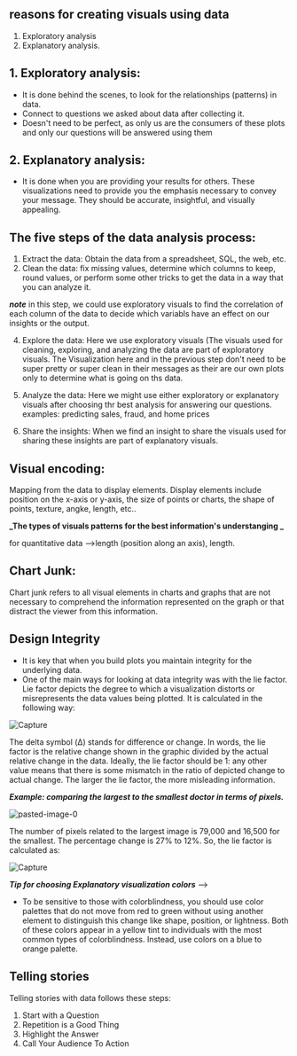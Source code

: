  ## reasons for creating visuals using data
 1. Exploratory analysis
 2. Explanatory analysis.
 
 ## 1. Exploratory analysis:
 - It is done behind the scenes, to look for the relationships (patterns) in data.
 - Connect to questions we asked about data after collecting it.
 - Doesn't need to be perfect, as only us are the consumers of these plots and only our questions will  be answered using them
 
## 2. Explanatory analysis:
- It is done when you are providing your results for others. These visualizations need to provide you the emphasis necessary to convey your message. They should be accurate, insightful, and visually appealing.

## The five steps of the data analysis process:
1. Extract the data: Obtain the data from a spreadsheet, SQL, the web, etc.
2. Clean the data: fix missing values, determine which columns to keep, round values, or perform some other tricks to get the data in a way that you can analyze it.

_**note**_ in this step, we could use exploratory visuals to find the correlation of each column of the data to decide which variabls have an effect on our insights or the output.

4. Explore the data: Here we use exploratory visuals (The visuals used for cleaning, exploring, and analyzing the data are part of exploratory visuals. The Visualization here and in the previous step don't need to be super pretty or super clean in their messages as their are our own plots only to determine what is going on ths data.

5. Analyze the data: Here we might use either exploratory or explanatory visuals after choosing thr best analysis for answering our questions. examples: predicting sales, fraud, and home prices

6. Share the insights: When we find an insight to share the visuals used for sharing these insights are part of explanatory visuals.

## Visual encoding:
Mapping from the data to display elements. Display elements include position on the x-axis or y-axis, the size of points or charts, the shape of points, texture, angke, length, etc..

**_The types of visuals patterns for the best information's understanging _**

for quantitative data -->length (position along an axis), length.

## Chart Junk:
Chart junk refers to all visual elements in charts and graphs that are not necessary to comprehend the information represented on the graph or that distract the viewer from this information.

## Design Integrity 
- It is key that when you build plots you maintain integrity for the underlying data.
- One of the main ways for looking at data integrity was with the lie factor. Lie factor depicts the degree to which a visualization distorts or misrepresents the data values being plotted. It is calculated in the following way:

![Capture](https://user-images.githubusercontent.com/91827137/163685209-c99ac3e8-3101-44be-81ae-7a453dd0e118.PNG)

 The delta symbol (Δ) stands for difference or change. In words, the lie factor is the relative change shown in the graphic divided by the actual relative change in the data. Ideally, the lie factor should be 1: any other value means that there is some mismatch in the ratio of depicted change to actual change. The larger the lie factor, the more misleading information.
 
 **_Example:  comparing the largest to the smallest doctor in terms of pixels._**
 
 ![pasted-image-0](https://user-images.githubusercontent.com/91827137/163685285-ad68e5ec-3b4c-438a-8bc8-25f5ed82a11a.png)

The number of pixels related to the largest image is 79,000 and 16,500 for the smallest. The percentage change is 27% to 12%. So, the lie factor is calculated as:

![Capture](https://user-images.githubusercontent.com/91827137/163685314-21d0147a-6b1a-4832-850a-6315c41e283c.PNG)

***Tip for choosing Explanatory visualization colors*** --> 
- To be sensitive to those with colorblindness, you should use color palettes that do not move from red to green without using another element to distinguish this change like shape, position, or lightness. Both of these colors appear in a yellow tint to individuals with the most common types of colorblindness. Instead, use colors on a blue to orange palette.

## Telling stories
Telling stories with data follows these steps:
1. Start with a Question
2. Repetition is a Good Thing
3. Highlight the Answer
4. Call Your Audience To Action
